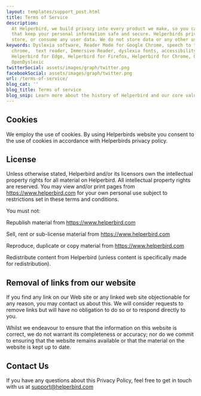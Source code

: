 ```yaml
---
layout: templates/support_post.html
title: Terms of Service
description:
  At Helperbird, we build privacy into every product we make, so you can enjoy great experiences
  that keep your personal information safe and secure. Helperbirds privacy features don`t sell,
  store, or consume any user data. We do not store data or any other user-related content.
keywords: Dyslexia software, Reader Mode for Google Chrome, speech to text for chrome, Text to speech for
  chrome,  text reader, Immersive Reader, dyslexia fonts, accessibility software, dyslexia software,
  Helperbird for Edge, Helperbird for Firefox, Helperbird for Chrome, Opendyslexic for Chrome,
  OpenDyslexic
twitterSocial: assets/images/graph/twitter.png
facebookSocial: assets/images/graph/twitter.png
url: /terms-of-service/
blog_cat: ''
blog_title: Terms of service
blog_snip: Learn more about the history of Helperbird and our core values.
---
```


## Cookies

We employ the use of cookies. By using Helperbirds website you consent to the use of cookies in
accordance with Helperbirds privacy policy.

## License

Unless otherwise stated, Helperbird and/or its licensors own the intellectual property rights for
all material on Helperbird. All intellectual property rights are reserved. You may view and/or print
pages from https://www.helperbird.com for your own personal use subject to restrictions set in these
terms and conditions.

You must not:

Republish material from https://www.helperbird.com

Sell, rent or sub-license material from https://www.helperbird.com

Reproduce, duplicate or copy material from https://www.helperbird.com

Redistribute content from Helperbird (unless content is specifically made for redistribution).

## Removal of links from our website

If you find any link on our Web site or any linked web site objectionable for any reason, you may
contact us about this. We will consider requests to remove links but will have no obligation to do
so or to respond directly to you.

Whilst we endeavour to ensure that the information on this website is correct, we do not warrant its
completeness or accuracy; nor do we commit to ensuring that the website remains available or that
the material on the website is kept up to date.

## Contact Us

If you have any questions about this Privacy Policy, feel free to get in touch with us at
support@helperbird.com
